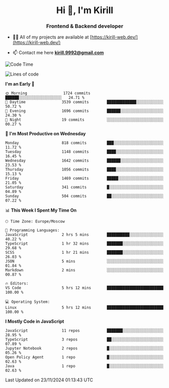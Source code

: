 <h1 align="center">Hi 👋, I'm Kirill</h1>
<h3 align="center">Frontend & Backend developer</h3>

- 👨‍💻 All of my projects are available at [https://kirill-web.dev/](https://kirill-web.dev/)

- 📫 Contact me here **kirill.9992@gmail.com**











<!--START_SECTION:waka-->
![Code Time](http://img.shields.io/badge/Code%20Time-2%2C042%20hrs%202%20mins-blue)

![Lines of code](https://img.shields.io/badge/From%20Hello%20World%20I%27ve%20Written-4.9%20million%20lines%20of%20code-blue)

**I'm an Early 🐤** 

```text
🌞 Morning                1724 commits        ██████░░░░░░░░░░░░░░░░░░░   24.71 % 
🌆 Daytime                3539 commits        █████████████░░░░░░░░░░░░   50.72 % 
🌃 Evening                1696 commits        ██████░░░░░░░░░░░░░░░░░░░   24.30 % 
🌙 Night                  19 commits          ░░░░░░░░░░░░░░░░░░░░░░░░░   00.27 % 
```
📅 **I'm Most Productive on Wednesday** 

```text
Monday                   818 commits         ███░░░░░░░░░░░░░░░░░░░░░░   11.72 % 
Tuesday                  1148 commits        ████░░░░░░░░░░░░░░░░░░░░░   16.45 % 
Wednesday                1642 commits        ██████░░░░░░░░░░░░░░░░░░░   23.53 % 
Thursday                 1056 commits        ████░░░░░░░░░░░░░░░░░░░░░   15.13 % 
Friday                   1469 commits        █████░░░░░░░░░░░░░░░░░░░░   21.05 % 
Saturday                 341 commits         █░░░░░░░░░░░░░░░░░░░░░░░░   04.89 % 
Sunday                   504 commits         ██░░░░░░░░░░░░░░░░░░░░░░░   07.22 % 
```


📊 **This Week I Spent My Time On** 

```text
🕑︎ Time Zone: Europe/Moscow

💬 Programming Languages: 
JavaScript               2 hrs 5 mins        ██████████░░░░░░░░░░░░░░░   40.22 % 
TypeScript               1 hr 32 mins        ███████░░░░░░░░░░░░░░░░░░   29.68 % 
SCSS                     1 hr 21 mins        ███████░░░░░░░░░░░░░░░░░░   26.03 % 
JSON                     5 mins              ░░░░░░░░░░░░░░░░░░░░░░░░░   01.84 % 
Markdown                 2 mins              ░░░░░░░░░░░░░░░░░░░░░░░░░   00.87 % 

🔥 Editors: 
VS Code                  5 hrs 12 mins       █████████████████████████   100.00 % 

💻 Operating System: 
Linux                    5 hrs 12 mins       █████████████████████████   100.00 % 
```

**I Mostly Code in JavaScript** 

```text
JavaScript               11 repos            ███████░░░░░░░░░░░░░░░░░░   28.95 % 
TypeScript               3 repos             ██░░░░░░░░░░░░░░░░░░░░░░░   07.89 % 
Jupyter Notebook         2 repos             █░░░░░░░░░░░░░░░░░░░░░░░░   05.26 % 
Open Policy Agent        1 repo              █░░░░░░░░░░░░░░░░░░░░░░░░   02.63 % 
Java                     1 repo              █░░░░░░░░░░░░░░░░░░░░░░░░   02.63 % 
```




 Last Updated on 23/11/2024 01:13:43 UTC
<!--END_SECTION:waka-->
